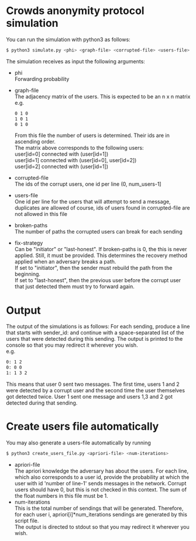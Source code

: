 # Crowds anonymity protocol simulation

You can run the simulation with python3 as follows:
```sh
$ python3 simulate.py <phi> <graph-file> <corrupted-file> <users-file> <broken-paths> <fix-strategy>
```
The simulation receives as input the following arguments:
- phi<br/>
  Forwarding probability

- graph-file<br/>
  The adjacency matrix of the users. This is expected to be an n x n matrix<br/>
  e.g.<br/>
  ```sh
  0 1 0
  1 0 1
  0 1 0
  ```
  From this file the number of users is determined. Their ids are in ascending order.<br/>
  The matrix above corresponds to the following users:<br/>
  user[id=0] connected with (user[id=1])<br/>
  user[id=1] connected with (user[id=0], user[id=2])<br/>
  user[id=2] connected with (user[id=1])<br/>

- corrupted-file<br/>
  The ids of the corrupt users, one id per line (0, num_users-1]

- users-file<br/>
  One id per line for the users that will attempt to send a message, duplicates are
  allowed of course, ids of users found in corrupted-file are not allowed in this file

- broken-paths<br/>
The number of paths the corrupted users can break for each sending

- fix-strategy<br/>
  Can be "initiator" or "last-honest". If broken-paths is 0, the this is never applied. Still, it must be provided. This determines the recovery method applied when an adversary breaks a path.<br/>
  If set to "initiator", then the sender must rebuild the path from the beginning.<br/>
  If set to "last-honest", then the previous user before the corrupt user that just detected them must try to forward again.<br/>
# Output
The output of the simulations is as follows: For each sending, produce a line that starts with sender_id: and continue with a space-separated list of the users that were detected during this sending. The output is printed to the console so that you may redirect it wherever you wish.<br/>
e.g. <br/>
```sh
0: 1 2
0: 0 0
1: 1 3 2
  ```
This means that user 0 sent two messages. The first time, users 1 and 2 were detected by a corrupt user and the second time the user themselves got detected twice. User 1 sent one message and users 1,3 and 2 got detected during that sending.

# Create users file automatically
You may also generate a users-file automatically by running
```sh
$ python3 create_users_file.py <apriori-file> <num-iterations>
```
- apriori-file<br/>
The apriori knowledge the adversary has about the users. For each line, which also corresponds to a user id, provide the probability at which the user with id 'number of line-1' sends messages in the network. Corrupt users should have 0, but this is not checked in this context. The sum of the float numbers in this file must be 1.
- num-iterations<br/>
This is the total number of sendings that will be generated. Therefore, for each user i, apriori\[i\]\*num_iterations sendings are generated by this script file.<br/>
The output is directed to stdout so that you may redirect it wherever you wish. 
